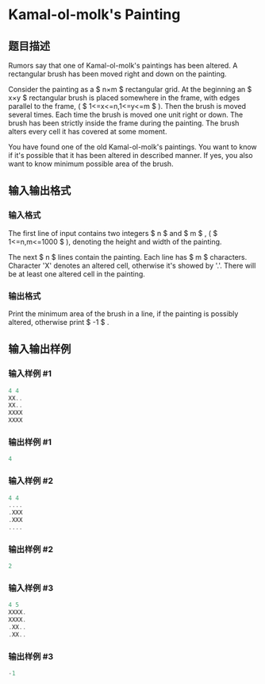 # Kamal-ol-molk&#039;s Painting

## 题目描述

Rumors say that one of Kamal-ol-molk's paintings has been altered. A rectangular brush has been moved right and down on the painting.

Consider the painting as a $ n×m $ rectangular grid. At the beginning an $ x×y $ rectangular brush is placed somewhere in the frame, with edges parallel to the frame, ( $ 1<=x<=n,1<=y<=m $ ). Then the brush is moved several times. Each time the brush is moved one unit right or down. The brush has been strictly inside the frame during the painting. The brush alters every cell it has covered at some moment.

You have found one of the old Kamal-ol-molk's paintings. You want to know if it's possible that it has been altered in described manner. If yes, you also want to know minimum possible area of the brush.

## 输入输出格式

### 输入格式

The first line of input contains two integers $ n $ and $ m $ , ( $ 1<=n,m<=1000 $ ), denoting the height and width of the painting.

The next $ n $ lines contain the painting. Each line has $ m $ characters. Character 'X' denotes an altered cell, otherwise it's showed by '.'. There will be at least one altered cell in the painting.

### 输出格式

Print the minimum area of the brush in a line, if the painting is possibly altered, otherwise print $ -1 $ .

## 输入输出样例

### 输入样例 #1

```cpp
4 4
XX..
XX..
XXXX
XXXX

```
### 输出样例 #1

```cpp
4

```
### 输入样例 #2

```cpp
4 4
....
.XXX
.XXX
....

```
### 输出样例 #2

```cpp
2

```
### 输入样例 #3

```cpp
4 5
XXXX.
XXXX.
.XX..
.XX..

```
### 输出样例 #3

```cpp
-1

```
